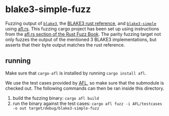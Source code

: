 # blake3-simple-fuzz

Fuzzing output of [`blake3`], the [BLAKE3 rust reference], and
[`blake3-simple`] using [afl.rs]. This fuzzing cargo project has been set up
using instructions from the [afl.rs section of the Rust Fuzz Book]. The parity
fuzzing target not only fuzzes the output of the mentioned 3 BLAKE3
implementations, but asserts that their byte output matches the rust reference.

## running

Make sure that `cargo-afl` is installed by running `cargo install afl`.

We use the test cases provided by [AFL], so make sure that the submodule is
checked out. The following commands can then be ran inside this directory.

1. build the fuzzing binary: `cargo afl build`
2. run the binary against the test cases: `cargo afl fuzz -i AFL/testcases -o out target/debug/blake3-simple-fuzz`


[`blake3`]: https://github.com/BLAKE3-team/BLAKE3
[BLAKE3 rust reference]: https://github.com/BLAKE3-team/BLAKE3/tree/master/reference_impl
[`blake3-simple`]: ..
[afl.rs]: https://github.com/rust-fuzz/afl.rs
[afl.rs section of the Rust Fuzz Book]: https://rust-fuzz.github.io/book/afl.html
[AFL]: https://github.com/google/AFL
